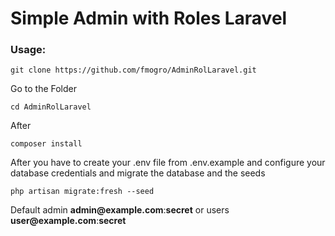 <h1>Simple Admin with Roles Laravel</h1>
</p>
<h3>Usage:</h3></p>
</p>
<pre><code>git clone https://github.com/fmogro/AdminRolLaravel.git
</code></pre>
</p>
Go to the Folder 
</p>
<pre><code>cd AdminRolLaravel
</code></pre></p>
</p>After</p>
<pre><code>composer install
</code></pre></p>
After you have to create your .env file from .env.example and configure your database credentials and migrate the database and the seeds
</p>
</p>
<pre><code>php artisan migrate:fresh --seed
</code></pre></p>
Default admin <b>admin@example.com</b>:<b>secret</b> or users <b>user@example.com</b>:<b>secret</b>